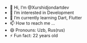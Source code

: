 - 👋 Hi, I’m @Xurshidjondartdev
- 👀 I’m interested in Development
- 🌱 I’m currently learning Dart, Flutter
- 📫 How to reach me ...
- 😄 Pronouns: Uzb, Rus(rus)
- ⚡ Fun fact: 22 years old

<!---
Xurshidjondartdev/Xurshidjondartdev is a ✨ special ✨ repository because its `README.md` (this file) appears on your GitHub profile.
You can click the Preview link to take a look at your changes.
--->
